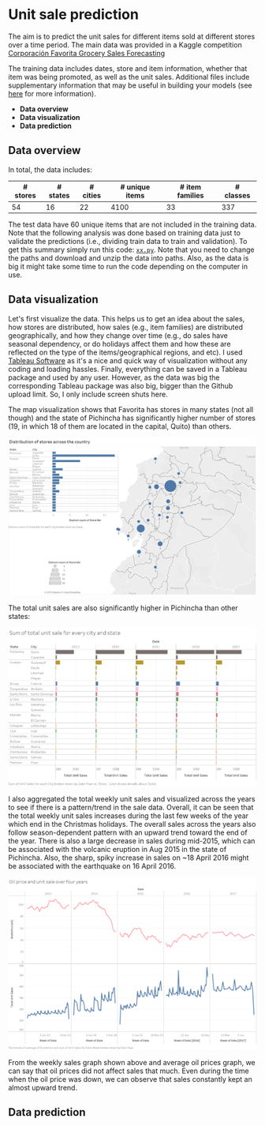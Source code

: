 # Unit sale prediction 

The aim is to predict the unit sales for different items sold at different stores over a time period. The main data was provided in a Kaggle competition [Corporación Favorita Grocery Sales Forecasting](https://www.kaggle.com/c/favorita-grocery-sales-forecasting/data) 

The training data includes dates, store and item information, whether that item was being promoted, as well as the unit sales. Additional files include supplementary information that may be useful in building your models (see [here](https://www.kaggle.com/c/favorita-grocery-sales-forecasting/data) for more information).

- **Data overview**  
- **Data visualization**
- **Data prediction**

## Data overview  
In total, the data includes:

|# stores | # states | # cities |# unique items | # item families  | # classes |
|---------|----------|----------|---------------|------------------|-----------|
|54       | 16       |22        | 4100          | 33               | 337       |

The test data have 60 unique items that are not included in the training data. Note that the following analysis was done based on training data just to validate the predictions (i.e., dividing train data to train and validation). To get this summary simply run this code: [`xx.py`](). Note that you need to change the paths and download and unzip the data into paths. Also, as the data is big it might take some time to run the code depending on the computer in use. 

## Data visualization
Let's first visualize the data. This helps us to get an idea about the sales, how stores are distributed, how sales (e.g., item families) are distributed geographically, and how they change over time (e.g., do sales have seasonal dependency, or do holidays affect them and how these are reflected on the type of the items/geographical regions, and etc). I used [Tableau Software](https://www.tableau.com) as it's a nice and quick way of visualization without any coding and loading hassles. Finally, everything can be saved in a Tableau package and used by any user. However, as the data was big the corresponding Tableau package was also big, bigger than the Github upload limit. So, I only include screen shuts here.

The map visualization shows that Favorita has stores in many states (not all though) and the state of Pichincha has significantly higher number of stores (19, in which 18 of them are located in the capital, Quito) than others.

![](images/img_01.png)


The total unit sales are also significantly higher in Pichincha than other states:



![](images/img_03.png)


I also aggregated the total weekly unit sales and visualized across the years to see if there is a pattern/trend in the sale data. Overall, it can be seen that the total weekly unit sales increases during the last few weeks of the year which end in the Christmas holidays. The overall sales across the years also follow season-dependent pattern with an upward trend toward the end of the year. There is also a large decrease in sales during mid-2015, which can be associated with the volcanic eruption in Aug 2015 in the state of Pichincha. Also, the sharp, spiky increase in sales on ~18 April 2016 might be associated with the earthquake on 16 April 2016.


![](images/img_04.png)


From the weekly sales graph shown above and average oil prices graph, we can say that oil prices did not affect sales that much. Even during the time when the oil price was down, we can observe that sales constantly kept an almost upward trend.  








## Data prediction 

